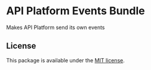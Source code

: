 # API Platform Events Bundle

Makes API Platform send its own events

## License

This package is available under the [MIT license](LICENSE).
